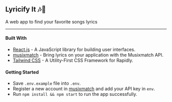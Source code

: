 ## Lyricify It 🎶📜
A web app to find your favorite songs lyrics

***

#### Built With

- [React.js](https://reactjs.org/) - A JavaScript library for building user interfaces.
- [musixmatch](https://developer.musixmatch.com/) - Bring lyrics on your application with the Musixmatch API.
- [Tailwind CSS](https://tailwindcss.com/) - A Utility-First CSS Framework for Rapidly.


#### Getting Started

- Save `.env.example` file into `.env`.
- Register a new account in [musixmatch](https://developer.musixmatch.com/) and add your API key in `env`.
- Run `npm install && npm start` to run the app successfully.